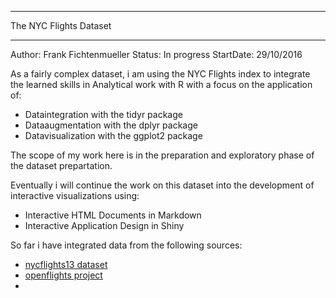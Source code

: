 ------------------------

The NYC Flights Dataset

------------------------
Author: Frank Fichtenmueller
Status: In progress
StartDate: 29/10/2016



As a fairly complex dataset, i am using the NYC Flights index to integrate the learned skills in Analytical work with R with a focus on the application of:

 * Dataintegration with the tidyr package
 * Dataaugmentation with the dplyr package
 * Datavisualization with the ggplot2 package


The scope of my work here is in the preparation and exploratory phase of the dataset prepartation. 

Eventually i will continue the work on this dataset into the development of interactive visualizations using:

 * Interactive HTML Documents in Markdown
 * Interactive Application Design in Shiny


So far i have integrated data from the following sources:

 * [nycflights13 dataset](https://cran.r-project.org/web/packages/nycflights13/index.html)
 * [openflights project](https://github.com/jpatokal/openflights/tree/master/data)
 * 